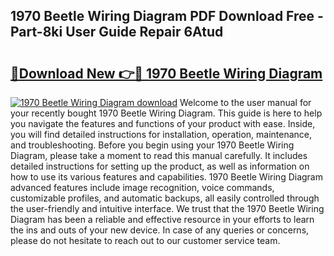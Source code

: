 ## 1970 Beetle Wiring Diagram PDF Download Free - Part-8ki User Guide Repair 6Atud

# <h2><a href="http://dfhoenv.blite.top/?on=1970+Beetle+Wiring+Diagram">🔗Download New 👉🔴 1970 Beetle Wiring Diagram</a></h2>

[![1970 Beetle Wiring Diagram download](https://i.imgur.com/lujVjoI.png)](http://dfhoenv.blite.top/?on=1970+Beetle+Wiring+Diagram)
Welcome to the user manual for your recently bought 1970 Beetle Wiring Diagram. This guide is here to help you navigate the features and functions of your product with ease. Inside, you will find detailed instructions for installation, operation, maintenance, and troubleshooting. Before you begin using your 1970 Beetle Wiring Diagram, please take a moment to read this manual carefully. It includes detailed instructions for setting up the product, as well as information on how to use its various features and capabilities. 1970 Beetle Wiring Diagram advanced features include image recognition, voice commands, customizable profiles, and automatic backups, all easily controlled through the user-friendly and intuitive interface. We trust that the 1970 Beetle Wiring Diagram has been a reliable and effective resource in your efforts to learn the ins and outs of your new device. In case of any queries or concerns, please do not hesitate to reach out to our customer service team.
